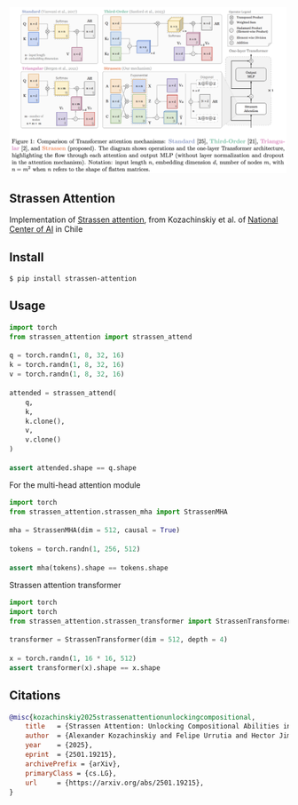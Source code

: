 <img src="./fig1.png" width="500px"></img>

## Strassen Attention

Implementation of [Strassen attention](https://arxiv.org/abs/2501.19215), from Kozachinskiy et al. of [National Center of AI](https://cenia.cl/) in Chile

## Install

```shell
$ pip install strassen-attention
```

## Usage

```python
import torch
from strassen_attention import strassen_attend

q = torch.randn(1, 8, 32, 16)
k = torch.randn(1, 8, 32, 16)
v = torch.randn(1, 8, 32, 16)

attended = strassen_attend(
    q,
    k,
    k.clone(),
    v,
    v.clone()
)

assert attended.shape == q.shape
```

For the multi-head attention module

```python
import torch
from strassen_attention.strassen_mha import StrassenMHA

mha = StrassenMHA(dim = 512, causal = True)

tokens = torch.randn(1, 256, 512)

assert mha(tokens).shape == tokens.shape
```

Strassen attention transformer

```python
import torch
import torch
from strassen_attention.strassen_transformer import StrassenTransformer

transformer = StrassenTransformer(dim = 512, depth = 4)

x = torch.randn(1, 16 * 16, 512)
assert transformer(x).shape == x.shape
```

## Citations

```bibtex
@misc{kozachinskiy2025strassenattentionunlockingcompositional,
    title   = {Strassen Attention: Unlocking Compositional Abilities in Transformers Based on a New Lower Bound Method}, 
    author  = {Alexander Kozachinskiy and Felipe Urrutia and Hector Jimenez and Tomasz Steifer and Germán Pizarro and Matías Fuentes and Francisco Meza and Cristian B. Calderon and Cristóbal Rojas},
    year    = {2025},
    eprint  = {2501.19215},
    archivePrefix = {arXiv},
    primaryClass = {cs.LG},
    url     = {https://arxiv.org/abs/2501.19215}, 
}
```
